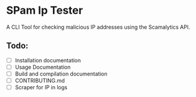 # SPam Ip Tester

A CLI Tool for checking malicious IP addresses using the Scamalytics API.

## Todo:

- [ ] Installation documentation
- [ ] Usage Documentation
- [ ] Build and compilation documentation
- [ ] CONTRIBUTING.md
- [ ] Scraper for IP in logs